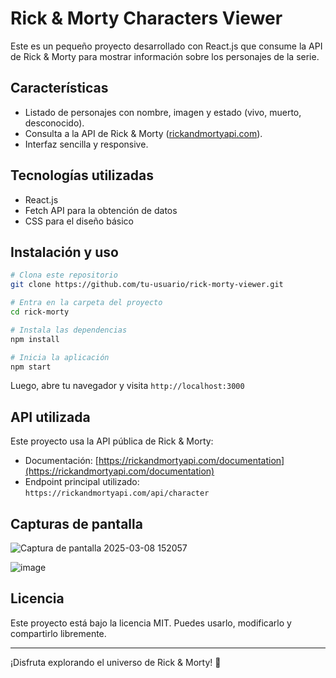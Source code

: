 # Rick & Morty Characters Viewer

Este es un pequeño proyecto desarrollado con React.js que consume la API de Rick & Morty para mostrar información sobre los personajes de la serie.

## Características
- Listado de personajes con nombre, imagen y estado (vivo, muerto, desconocido).
- Consulta a la API de Rick & Morty ([rickandmortyapi.com](https://rickandmortyapi.com/)).
- Interfaz sencilla y responsive.

## Tecnologías utilizadas
- React.js
- Fetch API para la obtención de datos
- CSS para el diseño básico

## Instalación y uso
```sh
# Clona este repositorio
git clone https://github.com/tu-usuario/rick-morty-viewer.git

# Entra en la carpeta del proyecto
cd rick-morty

# Instala las dependencias
npm install

# Inicia la aplicación
npm start
```

Luego, abre tu navegador y visita `http://localhost:3000`

## API utilizada
Este proyecto usa la API pública de Rick & Morty:
- Documentación: [https://rickandmortyapi.com/documentation](https://rickandmortyapi.com/documentation)
- Endpoint principal utilizado: `https://rickandmortyapi.com/api/character`

## Capturas de pantalla

![Captura de pantalla 2025-03-08 152057](https://github.com/user-attachments/assets/b67461c4-838e-4490-a7ff-973b577f5944)

![image](https://github.com/user-attachments/assets/1f9cc911-914b-466e-ac53-a3a8722bacab)

## Licencia
Este proyecto está bajo la licencia MIT. Puedes usarlo, modificarlo y compartirlo libremente.

---

¡Disfruta explorando el universo de Rick & Morty! 🚀
